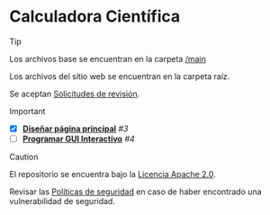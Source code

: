 # Calculadora Científica
> [!TIP]
> Los archivos base se encuentran en la carpeta [/main](https://github.com/EzeGamer135/calculadora-cientifica-multiplataforma/tree/main/main)
> 
> Los archivos del sitio web se encuentran en la carpeta raíz.
> 
> Se aceptan [Solicitudes de revisión](https://github.com/EzeGamer135/calculadora-cientifica/pulls).

> [!IMPORTANT]
> - [x] [**Diseñar página principal**](https://github.com/EzeGamer135/calculadora-cientifica-avanzada/issues/3) _#3_
> - [ ] [**Programar GUI Interactivo**](https://github.com/EzeGamer135/calculadora-cientifica-avanzada/issues/4) _#4_

> [!CAUTION]
> El repositorio se encuentra bajo la [Licencia Apache 2.0](https://github.com/EzeGamer135/calculadora-cientifica?tab=Apache-2.0-1-ov-file#readme).
> 
> Revisar las [Políticas de seguridad](https://github.com/EzeGamer135/calculadora-cientifica-avanzada/blob/main/SECURITY.md) en caso de haber encontrado una vulnerabilidad de seguridad.
